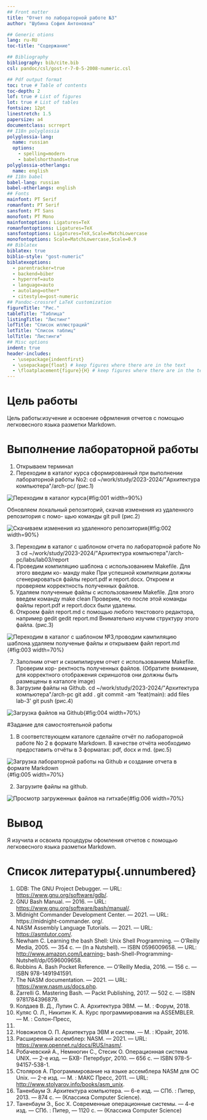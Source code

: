 ```yaml
---
## Front matter
title: "Отчет по лабораторной работе №3"
author: "Шубина София Антоновна"

## Generic otions
lang: ru-RU
toc-title: "Содержание"

## Bibliography
bibliography: bib/cite.bib
csl: pandoc/csl/gost-r-7-0-5-2008-numeric.csl

## Pdf output format
toc: true # Table of contents
toc-depth: 2
lof: true # List of figures
lot: true # List of tables
fontsize: 12pt
linestretch: 1.5
papersize: a4
documentclass: scrreprt
## I18n polyglossia
polyglossia-lang:
  name: russian
  options:
	- spelling=modern
	- babelshorthands=true
polyglossia-otherlangs:
  name: english
## I18n babel
babel-lang: russian
babel-otherlangs: english
## Fonts
mainfont: PT Serif
romanfont: PT Serif
sansfont: PT Sans
monofont: PT Mono
mainfontoptions: Ligatures=TeX
romanfontoptions: Ligatures=TeX
sansfontoptions: Ligatures=TeX,Scale=MatchLowercase
monofontoptions: Scale=MatchLowercase,Scale=0.9
## Biblatex
biblatex: true
biblio-style: "gost-numeric"
biblatexoptions:
  - parentracker=true
  - backend=biber
  - hyperref=auto
  - language=auto
  - autolang=other*
  - citestyle=gost-numeric
## Pandoc-crossref LaTeX customization
figureTitle: "Рис."
tableTitle: "Таблица"
listingTitle: "Листинг"
lofTitle: "Список иллюстраций"
lotTitle: "Список таблиц"
lolTitle: "Листинги"
## Misc options
indent: true
header-includes:
  - \usepackage{indentfirst}
  - \usepackage{float} # keep figures where there are in the text
  - \floatplacement{figure}{H} # keep figures where there are in the text
---
```


# Цель работы

Цель работы:изучение и освоение офрмления отчетов с помощью легковесного языка разметки Markdown.

# Выполнение лабораторной работы
1. Открываем терминал
2. Переходим в каталог курса сформированный при выполнении лабораторной работы
No2:
cd ~/work/study/2023-2024/"Архитектура компьютера"/arch-pc/
(рис.1)

![Переходим в каталог курса](image/1.png){#fig:001 width=90%}

Обновляем локальный репозиторий, скачав изменения из удаленного репозитория с помо-
щью команды
git pull
(рис.2)

![Скачиваем изменения из удаленного репозитория](image/2.png){#fig:002 width=90%}

3. Переходим в каталог с шаблоном отчета по лабораторной работе No 3
cd ~/work/study/2023-2024/"Архитектура компьютера"/arch-pc/labs/lab03/report
4. Проведим компиляцию шаблона с использованием Makefile. Для этого введим ко-
манду
make
При успешной компиляции должны сгенерироваться файлы report.pdf и report.docx.
Откроем и проверяем корректность полученных файлов.
5. Удаляем полученные файлы с использованием Makefile. Для этого введем команду
make clean
Проверим, что после этой команды файлы report.pdf и report.docx были удалены.
6. Откроем файл report.md c помощью любого текстового редактора, например gedit
gedit report.md
Внимательно изучим структуру этого файла.
(рис.3)

![Переходим в каталог с шаблоном №3,проводим кампиляцию шаблона.удаляем полученые файлы и открываем файл report.md](image/3.png){#fig:003 width=70%}

7. Заполним отчет и скомпилируем отчет с использованием Makefile. Проверим кор-
ректность полученных файлов. (Обратите внимание, для корректного отображения
скриншотов они должны быть размещены в каталоге image)
8. Загрузим файлы на Github.
cd ~/work/study/2023-2024/"Архитектура компьютера"/arch-pc
git add .
git commit -am 'feat(main): add files lab-3'
git push
(рис.4)
 
![Загрузка файлов на Github](image/4.png){#fig:004 width=70%}

#Задание для самостоятельной работы
1. В соответствующем каталоге сделайте отчёт по лабораторной работе No 2 в формате
Markdown. В качестве отчёта необходимо предоставить отчёты в 3 форматах: pdf, docx
и md.
(рис.5)

![Загрузка лабораторной работы на Github  и создание отчета в формате Markdown](image/5.png){#fig:005 width=70%}

2. Загрузите файлы на github.

![Просмотр загруженных файлов на гитхабе](image/6.png){#fig:006 width=70%}

# Вывод
Я изучила и освоила процедуры офомления отчетов с помощью легковесного языка разметки Markdown.

# Список литературы{.unnumbered}
1. GDB: The GNU Project Debugger. — URL: https://www.gnu.org/software/gdb/.
2. GNU Bash Manual. — 2016. — URL: https://www.gnu.org/software/bash/manual/.
3. Midnight Commander Development Center. — 2021. — URL: https://midnight-commander.
org/.
4. NASM Assembly Language Tutorials. — 2021. — URL: https://asmtutor.com/.
5. Newham C. Learning the bash Shell: Unix Shell Programming. — O’Reilly Media, 2005. —
354 с. — (In a Nutshell). — ISBN 0596009658. — URL: http://www.amazon.com/Learning-
bash-Shell-Programming-Nutshell/dp/0596009658.
6. Robbins A. Bash Pocket Reference. — O’Reilly Media, 2016. — 156 с. — ISBN 978-1491941591.
7. The NASM documentation. — 2021. — URL: https://www.nasm.us/docs.php.
8. Zarrelli G. Mastering Bash. — Packt Publishing, 2017. — 502 с. — ISBN 9781784396879.
9. Колдаев В. Д., Лупин С. А. Архитектура ЭВМ. — М. : Форум, 2018.
10. Куляс О. Л., Никитин К. А. Курс программирования на ASSEMBLER. — М. : Солон-Пресс,
2017.
11. Новожилов О. П. Архитектура ЭВМ и систем. — М. : Юрайт, 2016.
12. Расширенный ассемблер: NASM. — 2021. — URL: https://www.opennet.ru/docs/RUS/nasm/.
13. Робачевский А., Немнюгин С., Стесик О. Операционная система UNIX. — 2-е изд. — БХВ-
Петербург, 2010. — 656 с. — ISBN 978-5-94157-538-1.
14. Столяров А. Программирование на языке ассемблера NASM для ОС Unix. — 2-е изд. —
М. : МАКС Пресс, 2011. — URL: http://www.stolyarov.info/books/asm_unix.
15. Таненбаум Э. Архитектура компьютера. — 6-е изд. — СПб. : Питер, 2013. — 874 с. —
(Классика Computer Science).
16. Таненбаум Э., Бос Х. Современные операционные системы. — 4-е изд. — СПб. : Питер, — 1120 с. — (Классика Computer Science)
